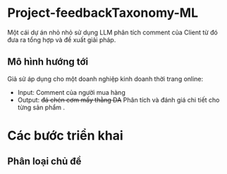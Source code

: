 # Project-feedbackTaxonomy-ML
Một cái dự án nhỏ nhỏ sử dụng LLM phân tích comment của Client từ đó đưa ra tổng hợp và đề xuất giải pháp.

## Mô hình hướng tới
Giả sử áp dụng cho một doanh nghiệp kinh doanh thời trang online:
- Input: Comment của người mua hàng
- Output: ~~đá chén cơm mấy thằng DA~~ Phân tích và đánh giá chi tiết cho từng sản phẩm .

# Các bước triển khai
## Phân loại chủ đề

